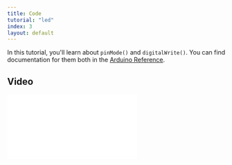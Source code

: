 ```yaml
---
title: Code
tutorial: "led"
index: 3
layout: default
---
```


In this tutorial, you'll learn about `pinMode()` and `digitalWrite()`. You can find documentation for them both in the <a href="http://arduino.cc/en/Reference/">Arduino Reference</a>.

<script src="https://gist.github.com/jadudm/7412577.js"></script>

<div class="noprint">
  
<h2>Video</h2>
<div class="videowrapper">
  <iframe src="//www.youtube.com/embed/8HrnY9CHD1E" frameborder="0" allowfullscreen></iframe>
</div>

</div>